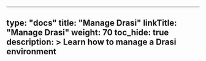 
---
type: "docs"
title: "Manage Drasi"
linkTitle: "Manage Drasi"
weight: 70
toc_hide: true
description: >
    Learn how to manage a Drasi environment
---